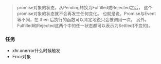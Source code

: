 > promise对象的状态，从Pending转换为Fulfilled或Rejected之后， 这个promise对象的状态就不会再发生任何变化。
也就是说，Promise与Event等不同，在.then 后执行的函数可以肯定地说只会被调用一次。
另外，Fulfilled和Rejected这两个中的任一状态都可以表示为Settled(不变的)。


### 任务
- xhr.onerror什么时候触发
- Error对象